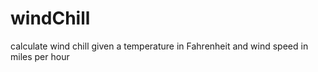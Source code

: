 # windChill
calculate wind chill given a temperature in Fahrenheit and wind speed in miles per hour
